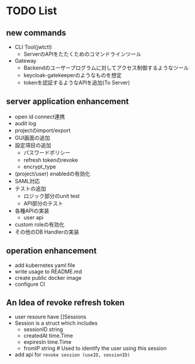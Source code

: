 # TODO List

## new commands

- CLI Tool(jwtctl)
  - ServerのAPIをたたくためのコマンドラインツール
- Gateway
  - Backendのユーザープログラムに対してアクセス制御するようなツール
  - keycloak-gatekeeperのようなものを想定
  - tokenを認証するようなAPIを追加(To Server)

## server application enhancement

- open id connect連携
- audit log
- projectのimport/export
- GUI画面の追加
- 設定項目の追加
  - パスワードポリシー
  - refresh tokenのrevoke
  - encrypt_type
- (project/user) enabledの有効化
- SAML対応
- テストの追加
  - ロジック部分のunit test
  - API部分のテスト
- 各種APIの実装
  - user api
- custom roleの有効化
- その他のDB Handlerの実装

## operation enhancement

- add kubernetes yaml file
- write usage to README.md
- create public docker image
- configure CI

## An Idea of revoke refresh token

- user resoure have []Sessions
- Session is a struct which includes
  - sessionID string
  - createdAt time.Time
  - expiresIn time.Time
  - fromIP string # Used to identify the user using this session
- add api for `revoke session (useID, sessionID)`